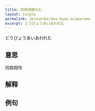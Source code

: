 ```yaml
---
title: 同病相憐れむ
layout: single
permalink: /proverbs/dou-byou-aiawaremu
excerpt: どうびょうあいあわれむ
---
```


どうびょうあいあわれむ

## 意思

同病相怜

## 解释

## 例句

